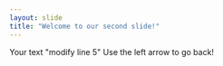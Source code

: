 ```yaml
---
layout: slide
title: "Welcome to our second slide!"
---
```

Your text "modify line 5"
Use the left arrow to go back!
